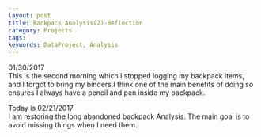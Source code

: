 ```yaml
---
layout: post
title: Backpack Analysis(2)-Reflection
category: Projects
tags:
keywords: DataProject, Analysis
---
```


01/30/2017  
This is the second morning which I stopped logging my backpack items, and I 
forgot to bring my binders.I think one of the main benefits of doing so ensures I always have a pencil 
and pen inside my backpack.   

Today is 02/21/2017   
I am restoring the long abandoned backpack Analysis. 
The main goal is to avoid missing things when I need them. 
